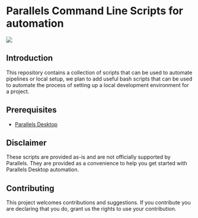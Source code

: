 # Parallels Command Line Scripts for automation

[![](https://dcbadge.vercel.app/api/server/eTbxN7P6?style=flat&theme=default)](https://discord.gg/eTbxN7P6)

## Introduction

This repository contains a collection of scripts that can be used to automate pipelines or local setup, we plan to add useful bash scripts  that can be used to automate the process of setting up a local development environment for a project.

## Prerequisites

- [Parallels Desktop](https://www.parallels.com/products/desktop/)

## Disclaimer

These scripts are provided as-is and are not officially supported by Parallels. They are provided as a convenience to help you get started with Parallels Desktop automation.

## Contributing

This project welcomes contributions and suggestions. If you contribute you are declaring that you do, grant us the rights to use your contribution.